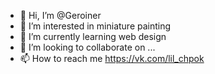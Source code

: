 - 👋 Hi, I’m @Geroiner
- 👀 I’m interested in miniature painting
- 🌱 I’m currently learning web design
- 💞️ I’m looking to collaborate on ...
- 📫 How to reach me https://vk.com/lil_chpok

<!---
Geroiner/Geroiner is a ✨ special ✨ repository because its `README.md` (this file) appears on your GitHub profile.
You can click the Preview link to take a look at your changes.
--->
